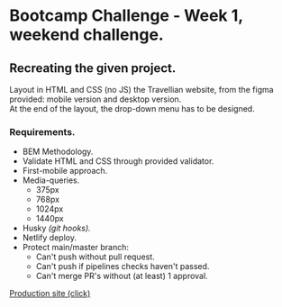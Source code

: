 # Bootcamp Challenge - Week 1, weekend challenge.

## Recreating the given project.

Layout in HTML and CSS (no JS) the Travellian website, from the figma provided: mobile version and desktop version.<br>
At the end of the layout, the drop-down menu has to be designed.

### Requirements.

- BEM Methodology.
- Validate HTML and CSS through provided validator.
- First-mobile approach.
- Media-queries.
  - 375px
  - 768px
  - 1024px
  - 1440px
- Husky _(git hooks)._
- Netlify deploy.
- Protect main/master branch:
  - Can't push without pull request.
  - Can't push if pipelines checks haven't passed.
  - Can't merge PR's without (at least) 1 approval.

[Production site (click)](https://202301-w1chwe-joaquin-abel.netlify.app/)
